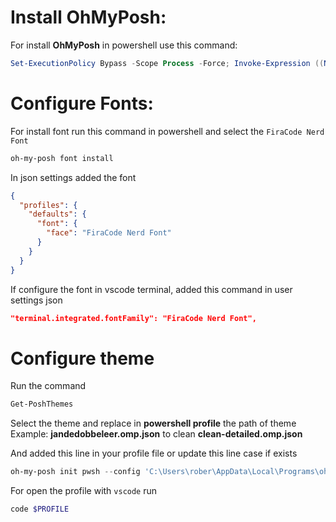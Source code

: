 # Install **OhMyPosh**:
 For install **OhMyPosh** in powershell use this command:
 ```powershell
 Set-ExecutionPolicy Bypass -Scope Process -Force; Invoke-Expression ((New-Object System.Net.WebClient).DownloadString(‘https://ohmyposh.dev/install.ps1’))
```

# Configure Fonts:
For install font run this command in powershell and select the `FiraCode Nerd Font`

```powershell
oh-my-posh font install
```

In json settings added the font

```json
{
  "profiles": {
    "defaults": {
      "font": {
        "face": "FiraCode Nerd Font"
      }
    }
  }
}
```

If configure the font in vscode terminal, added this command in user settings json
```json
"terminal.integrated.fontFamily": "FiraCode Nerd Font",
```

# Configure theme

Run the command
```powershell
Get-PoshThemes
```
Select the theme and replace in **powershell profile** the path of theme
Example: 
**jandedobbeleer.omp.json** to clean **clean-detailed.omp.json**

And added this line in your profile file or update this line case if exists

```powershell
oh-my-posh init pwsh --config 'C:\Users\rober\AppData\Local\Programs\oh-my-posh\themes\clean-detailed.omp.json' | Invoke-Expression
```

For open the profile with `vscode` run
```powershell
code $PROFILE
```
